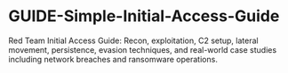 # GUIDE-Simple-Initial-Access-Guide
Red Team Initial Access Guide: Recon, exploitation, C2 setup, lateral movement, persistence, evasion techniques, and real-world case studies including network breaches and ransomware operations.
